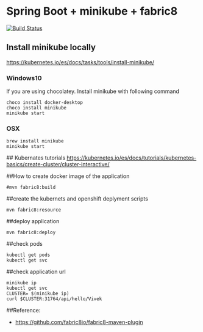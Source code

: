 # Spring Boot + minikube + fabric8
[![Build Status](https://travis-ci.org/vivekwpatil/springboot-minikube-fabric8.svg?branch=master)](https://travis-ci.org/vivekwpatil/springboot-minikube-fabric8)

## Install minikube locally

https://kubernetes.io/es/docs/tasks/tools/install-minikube/

### Windows10
If you are using chocolatey. Install minikube with following command
```
choco install docker-desktop
choco install minikube
minikube start
```

### OSX
```
brew install minikube
minikube start
```

## Kubernates tutorials
https://kubernetes.io/es/docs/tutorials/kubernetes-basics/create-cluster/cluster-interactive/

##How  to create docker image of the application

```
#mvn fabric8:build
```

##create the kubernets and openshift deplyment scripts
```
mvn fabric8:resource
```

##deploy application
```
mvn fabric8:deploy
```

##check pods
```
kubectl get pods
kubectl get svc
```
##check application url
```
minikube ip
kubectl get svc
CLUSTER= $(minikube ip)
curl $CLUSTER:31764/api/hello/Vivek
```
##Reference:
- https://github.com/fabric8io/fabric8-maven-plugin



